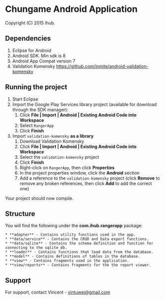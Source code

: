 Chungame Android Application
===========================================
Copyright (C) 2015 Ihub.

<h2>Dependencies</h2>

1. Eclipse for Android
1. Android SDK. Min sdk is 8
1. Android App Compat version 7
1. Validation Komensky
      https://github.com/inmite/android-validation-komensky

<h2>Running the project</h2>

1. Start Eclipse
1. Import the Google Play Services library project (available for download through the SDK manager):
    1. Click **File | Import | Android | Existing Android Code into Workspace**
    1. Select `RangerApp`
    1. Click **Finish**
1. Import `validation-komensky` **as a library**
    1. Download Validation Komensky
    1. Click **File | Import | Android | Existing Android Code into Workspace**
    1. Select the `validation-komensky` project
    1. Click **Finish**
    1. Right-click on `RangerApp`, then click **Properties**
    1. In the project properties window, click the **Android** section
    1. Add a reference to the `validation-komensky` project (click **Remove** to remove any broken references, then click **Add** to add the correct one)

Your project should now compile.

<h2>Structure</h2>

You will find the following under the **com.ihub.rangerapp** package:

    * **adapter** - Contains utility functions used in the app.
    * **data/service** - Contains the CRUD and Data export functions.
    * **data/sqlite** - Contains the schema definition and function for connecting to the sqlite db.
    * **loader** - Contains functions that load data from the database.
    * **model** - Contains definitions of tables in the database.
    * **view** - Contains fragments used in the application.
    * **view/reports** - Contains fragments for the the report viewer.

<h2>Support</h2>

For support, contact Vincent - vintuwei@gmail.com
